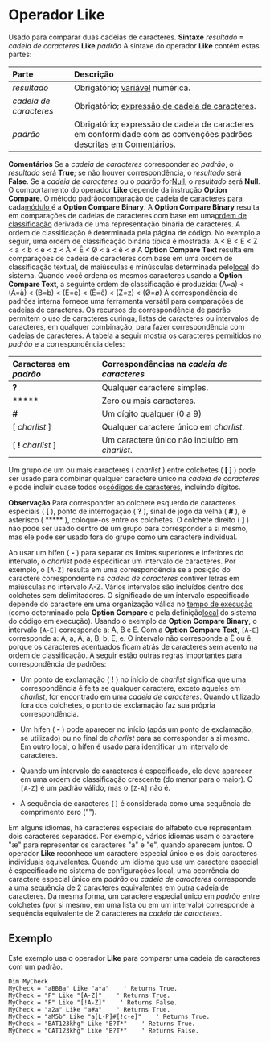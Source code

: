 
# Operador Like



Usado para comparar duas cadeias de caracteres.
 **Sintaxe**
 _resultado_ **=** _cadeia de caracteres_ **Like** _padrão_
A sintaxe do operador  **Like** contém estas partes:


|**Parte**|**Descrição**|
|:-----|:-----|
| _resultado_|Obrigatório; [variável](b8bdf64f-5920-1ae9-16d0-b26d09524a30.md) numérica.|
| _cadeia de caracteres_|Obrigatório; [expressão de cadeia de caracteres](b8bdf64f-5920-1ae9-16d0-b26d09524a30.md).|
| _padrão_|Obrigatório; expressão de cadeia de caracteres em conformidade com as convenções padrões descritas em Comentários.|
 **Comentários**
Se a  _cadeia de caracteres_ corresponder ao _padrão_, o _resultado_ será **True**; se não houver correspondência, o _resultado_ será **False**. Se a _cadeia de caracteres_ ou o _padrão_ for[Null](b8bdf64f-5920-1ae9-16d0-b26d09524a30.md), o  _resultado_ será **Null**.
O comportamento do operador  **Like** depende da instrução **Option Compare**. O método padrão[comparação de cadeia de caracteres](b8bdf64f-5920-1ae9-16d0-b26d09524a30.md) para cada[módulo ](b8bdf64f-5920-1ae9-16d0-b26d09524a30.md)é a  **Option Compare** **Binary**.
A  **Option Compare Binary** resulta em comparações de cadeias de caracteres com base em uma[ordem de classificação](b8bdf64f-5920-1ae9-16d0-b26d09524a30.md) derivada de uma representação binária de caracteres. A ordem de classificação é determinada pela página de código. No exemplo a seguir, uma ordem de classificação binária típica é mostrada:
A < B < E < Z < a < b < e < z < À < Ê < Ø < à < ê < ø
A  **Option Compare Text** resulta em comparações de cadeia de caracteres com base em uma ordem de classificação textual, de maiúsculas e minúsculas determinada pelo[local](b8bdf64f-5920-1ae9-16d0-b26d09524a30.md) do sistema. Quando você ordena os mesmos caracteres usando a **Option Compare Text**, a seguinte ordem de classificação é produzida:
(A=a) < (À=à) < (B=b) < (E=e) < (Ê=ê) < (Z=z) < (Ø=ø)
A correspondência de padrões interna fornece uma ferramenta versátil para comparações de cadeias de caracteres. Os recursos de correspondência de padrão permitem o uso de caracteres curinga, listas de caracteres ou intervalos de caracteres, em qualquer combinação, para fazer correspondência com cadeias de caracteres. A tabela a seguir mostra os caracteres permitidos no  _padrão_ e a correspondência deles:


|**Caracteres em  _padrão_**|**Correspondências na  _cadeia de caracteres_**|
|:-----|:-----|
|**?**|Qualquer caractere simples.|
|*****|Zero ou mais caracteres.|
|**#**|Um dígito qualquer (0 a 9)|
|[ _charlist_ ]|Qualquer caractere único em  _charlist_.|
|[ **!** _charlist_ ]|Um caractere único não incluído em  _charlist_.|
Um grupo de um ou mais caracteres ( _charlist_ ) entre colchetes ( **[ ]** ) pode ser usado para combinar qualquer caractere único na _cadeia de caracteres_ e pode incluir quase todos os[códigos de caracteres](b8bdf64f-5920-1ae9-16d0-b26d09524a30.md), incluindo dígitos.

 **Observação**  Para corresponder ao colchete esquerdo de caracteres especiais ( **[** ), ponto de interrogação ( **?** ), sinal de jogo da velha ( **#** ), e asterisco ( ***** ), coloque-os entre os colchetes. O colchete direito ( **]** ) não pode ser usado dentro de um grupo para corresponder a si mesmo, mas ele pode ser usado fora do grupo como um caractere individual.

Ao usar um hífen ( **-** ) para separar os limites superiores e inferiores do intervalo, o _charlist_ pode especificar um intervalo de caracteres. Por exemplo, o `[A-Z]` resulta em uma correspondência se a posição do caractere correspondente na _cadeia de caracteres_ contiver letras em maiúsculas no intervalo A-Z. Vários intervalos são incluídos dentro dos colchetes sem delimitadores.
O significado de um intervalo especificado depende do caractere em uma organização válida no [tempo de execução](b8bdf64f-5920-1ae9-16d0-b26d09524a30.md) (como determinado pela **Option Compare** e pela definição[local](b8bdf64f-5920-1ae9-16d0-b26d09524a30.md) do sistema do código em execução). Usando o exemplo da **Option Compare Binary**, o intervalo `[A-E]` corresponde a: A, B e E. Com a **Option Compare Text**, `[A-E]` corresponde a: A, a, À, à, B, b, E, e. O intervalo não corresponde a Ê ou ê, porque os caracteres acentuados ficam atrás de caracteres sem acento na ordem de classificação.
A seguir estão outras regras importantes para correspondência de padrões:

- Um ponto de exclamação ( **!** ) no início de _charlist_ significa que uma correspondência é feita se qualquer caractere, exceto aqueles em _charlist_, for encontrado em uma _cadeia de caracteres_. Quando utilizado fora dos colchetes, o ponto de exclamação faz sua própria correspondência.
    
- Um hífen ( **-** ) pode aparecer no início (após um ponto de exclamação, se utilizado) ou no final de _charlist_ para se corresponder a si mesmo. Em outro local, o hífen é usado para identificar um intervalo de caracteres.
    
- Quando um intervalo de caracteres é especificado, ele deve aparecer em uma ordem de classificação crescente (do menor para o maior). O  `[A-Z]` é um padrão válido, mas o `[Z-A]` não é.
    
- A sequência de caracteres  `[]` é considerada como uma sequência de comprimento zero ("").
    

Em alguns idiomas, há caracteres especiais do alfabeto que representam dois caracteres separados. Por exemplo, vários idiomas usam o caractere "æ" para representar os caracteres "a" e "e", quando aparecem juntos. O operador  **Like** reconhece um caractere especial único e os dois caracteres individuais equivalentes.
Quando um idioma que usa um caractere especial é especificado no sistema de configurações local, uma ocorrência do caractere especial único em  _padrão_ ou _cadeia de caracteres_ corresponde a uma sequência de 2 caracteres equivalentes em outra cadeia de caracteres. Da mesma forma, um caractere especial único em _padrão_ entre colchetes (por si mesmo, em uma lista ou em um intervalo) corresponde à sequência equivalente de 2 caracteres na _cadeia de caracteres_.

## Exemplo

Este exemplo usa o operador  **Like** para comparar uma cadeia de caracteres com um padrão.


```
Dim MyCheck
MyCheck = "aBBBa" Like "a*a"    ' Returns True.
MyCheck = "F" Like "[A-Z]"    ' Returns True.
MyCheck = "F" Like "[!A-Z]"    ' Returns False.
MyCheck = "a2a" Like "a#a"    ' Returns True.
MyCheck = "aM5b" Like "a[L-P]#[!c-e]"    ' Returns True.
MyCheck = "BAT123khg" Like "B?T*"    ' Returns True.
MyCheck = "CAT123khg" Like "B?T*"    ' Returns False.
```

